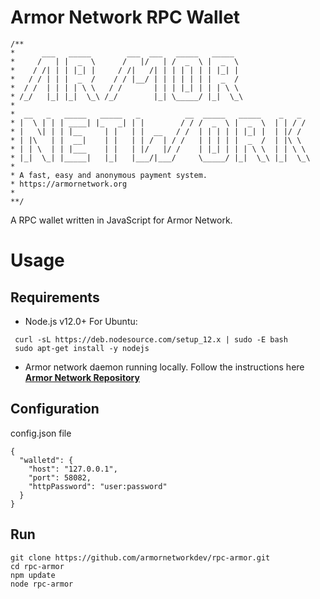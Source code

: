 # Armor Network RPC Wallet

```
/**
*      ___   _____        ___  ___   _____   _____   
*     /   | |  _  \      /   |/   | /  _  \ |  _  \  
*    / /| | | |_| |     / /|   /| | | | | | | |_| |  
*   / / | | |  _  /    / / |__/ | | | | | | |  _  /  
*  / /  | | | | \ \   / /       | | | |_| | | | \ \  
* /_/   |_| |_|  \_\ /_/        |_| \_____/ |_|  \_\
*
*  __   _   _____   _____   _          __  _____   _____    _   _   
* |  \ | | | ____| |_   _| | |        / / /  _  \ |  _  \  | | / /  
* |   \| | | |__     | |   | |  __   / /  | | | | | |_| |  | |/ /   
* | |\   | |  __|    | |   | | /  | / /   | | | | |  _  /  | |\ \   
* | | \  | | |___    | |   | |/   |/ /    | |_| | | | \ \  | | \ \  
* |_|  \_| |_____|   |_|   |___/|___/     \_____/ |_|  \_\ |_|  \_\
*
* A fast, easy and anonymous payment system.
* https://armornetwork.org
*
**/

```

A RPC wallet written in JavaScript for Armor Network.

# Usage

## Requirements

- Node.js v12.0+
For Ubuntu:

```
 curl -sL https://deb.nodesource.com/setup_12.x | sudo -E bash
 sudo apt-get install -y nodejs
```
- Armor network daemon running locally. Follow the instructions here **[Armor Network Repository](https://github.com/armornetworkdev/armor)**

## Configuration

config.json file
```
{
  "walletd": {
  	"host": "127.0.0.1",
  	"port": 58082,
  	"httpPassword": "user:password"
  }
}
```
## Run

```
git clone https://github.com/armornetworkdev/rpc-armor.git
cd rpc-armor
npm update
node rpc-armor
```
